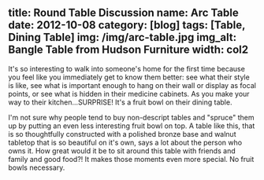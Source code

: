 title: Round Table Discussion
name: Arc Table
date: 2012-10-08
category: [blog]
tags: [Table, Dining Table]
img: /img/arc-table.jpg
img_alt: Bangle Table from Hudson Furniture
width: col2
---
It's so interesting to walk into someone's home for the first time because you feel like you immediately get to know them better: see what their style is like, see what is important enough to hang on their wall or display as focal points, or see what is hidden in their medicine cabinets.  As you make your way to their kitchen...SURPRISE!  It's a fruit bowl on their dining table.  

I'm not sure why people tend to buy non-descript tables and "spruce" them up by putting an even less interesting fruit bowl on top.  A table like this, that is so <span class="standout">thoughtfully constructed</span> with a polished bronze base and walnut tabletop that is so beautiful on it's own, <span class="standout">says a lot</span> about the person who owns it.  How great would it be to sit around this table with friends and family and good food?!  It makes those moments even more special.  No fruit bowls necessary.  